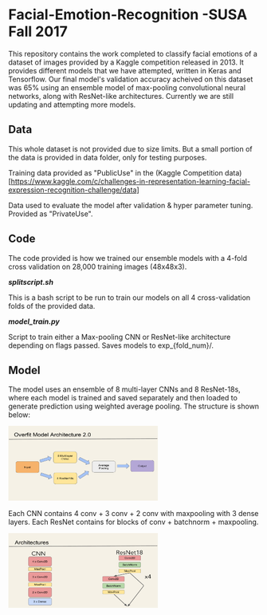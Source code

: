 # Facial-Emotion-Recognition -SUSA Fall 2017

This repository contains the work completed to classify facial emotions of a dataset of images provided by a Kaggle competition released in 2013. It provides different models that we have attempted, written in Keras and Tensorflow. Our final model's validation accuracy acheived on this dataset was 65% using an ensemble model of max-pooling convolutional neural networks, along with ResNet-like architectures. Currently we are still updating and attempting more models.

## Data

This whole dataset is not provided due to size limits.
But a small portion of the data is provided in data folder, only for testing purposes. 

Training data provided as "PublicUse" in the (Kaggle Competition data)[https://www.kaggle.com/c/challenges-in-representation-learning-facial-expression-recognition-challenge/data]

Data used to evaluate the model after validation & hyper parameter tuning. Provided as "PrivateUse".


## Code

The code provided is how we trained our ensemble models with a 4-fold cross validation on 28,000 training images (48x48x3).

***splitscript.sh***

This is a bash script to be run to train our models on all 4 cross-validation folds of the provided data. 

***model_train.py***

Script to train either a Max-pooling CNN or ResNet-like architecture depending on flags passed. Saves models to exp\_{fold\_num}/.

## Model
The model uses an ensemble of 8 multi-layer CNNs and 8 ResNet-18s, where each model is trained and saved separately and then loaded to generate prediction using weighted average pooling. The structure is shown below:


<img src="./keras-ensemble/pic/1.pdf" width="300px" height="150px" />

Each CNN contains 4 conv + 3 conv + 2 conv with maxpooling with 3 dense layers. Each ResNet contains for blocks of conv + batchnorm + maxpooling. 


<img src="./keras-ensemble/pic/2.pdf" width="300px" height="150px" />




